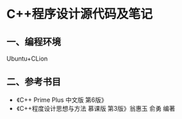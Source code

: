 # C++程序设计源代码及笔记
## 一、编程环境
Ubuntu+CLion
## 二、参考书目
* 《C++ Prime Plus 中文版 第6版》
* 《C++程度设计思想与方法 慕课版 第3版》翁惠玉 俞勇 编著
